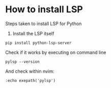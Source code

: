 # How to install LSP
Steps taken to install LSP for Python
1. Install the LSP itself
```
pip install python-lsp-server
```
Check if it works by executing on command line
```
pylsp --version
```
And check within nvim:
```
:echo exepath('pylsp')
```

